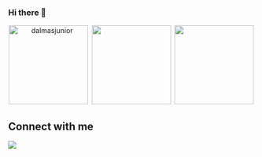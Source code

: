 ### Hi there 👋

<!-- themes: react, material-palenight, great-gatsby, tokyonight_duo -->

<p align="center"> <img src="https://github-readme-stats.vercel.app/api?username=dalmasjunior&count_private=true&show_icons=true&include_all_commits=true&theme=react" alt="dalmasjunior" height="161" />&nbsp;
<img src="https://github-readme-stats.vercel.app/api/top-langs/?username=dalmasjunior&layout=compact&langs_count=11&theme=react"  height="161"/>&nbsp;
<img src="http://github-readme-streak-stats.herokuapp.com?user=dalmasjunior&theme=react&background=000000" height="161"/>&nbsp;
<p align="center">


## Connect with me

<!-- <a href="https://blog.kostic.dev"><img src="https://img.shields.io/badge/blog.kostic.dev-3423A6?style=flat&logo=Google-Chrome&logoColor=white"/></a> -->
<a href="https://www.linkedin.com/in/paulodalmas/"><img src="https://img.shields.io/badge/-paulodalmas-0077B5?style=flat&logo=Linkedin&logoColor=black"/></a>
</p>
